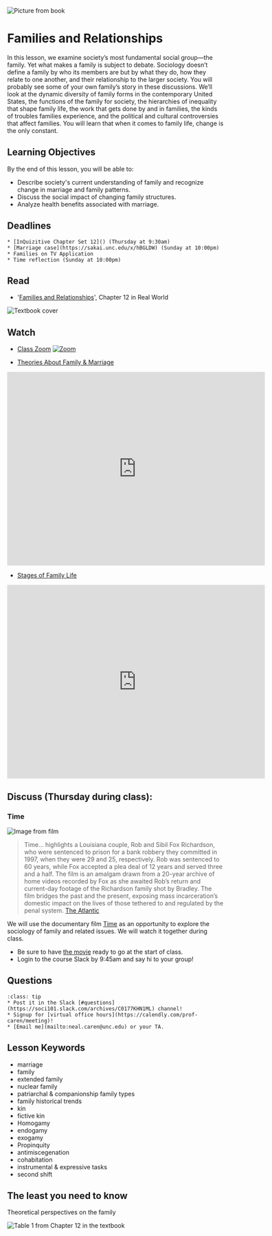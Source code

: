 ![Picture from book](../images/REALWORLD7_FIG12_CO.jpg)

# Families and Relationships


In this lesson, we examine society’s most fundamental social group—the family. Yet what makes a family is subject to debate. Sociology doesn’t define a family by who its members are but by what they do, how they relate to one another, and their relationship to the larger society. You will probably see some of your own family’s story in these discussions. We’ll look at the dynamic diversity of family forms in the contemporary United States, the functions of the family for society, the hierarchies of inequality that shape family life, the work that gets done by and in families, the kinds of troubles families experience, and the political and cultural controversies that affect families. You will learn that when it comes to family life, change is the only constant.


## Learning Objectives

By the end of this lesson, you will be able to:     
* Describe society's current understanding of family and recognize change in marriage and family patterns.
* Discuss the social impact of changing family structures.
* Analyze health benefits associated with marriage.

## Deadlines

```{admonition} Be sure to hand these in before the deadline
* [InQuizitive Chapter Set 12]() (Thursday at 9:30am)
* [Marriage case](https://sakai.unc.edu/x/hBGLDW) (Sunday at 10:00pm)
* Families on TV Application
* Time reflection (Sunday at 10:00pm)

```

## Read
* '[Families and Relationships](https://ncia.wwnorton.com/87056/)', Chapter 12 in Real World

![Textbook cover](https://cdn.wwnorton.com/dam_booktitles/733/img/cover/9780393419337_300.jpeg)



## Watch


* [Class Zoom](https://unc.zoom.us/j/96531859232?pwd=RVZPdndzbm9kRTJMTFUrd0NUdXNWZz09)
[![Zoom](https://cuit.columbia.edu/sites/default/files/styles/cu_crop/public/content/zoom-logo-transparent-6.png?itok=PJk3QEss)](https://unc.zoom.us/j/96531859232?pwd=RVZPdndzbm9kRTJMTFUrd0NUdXNWZz09)





* [Theories About Family & Marriage](https://www.youtube.com/watch?v=yaeiCEro0iU)




<iframe
width="600"
height="450"
    src="https://www.youtube.com/embed/yaeiCEro0iU"
    frameborder="0"
    allowfullscreen
></iframe>



* [Stages of Family Life](https://www.youtube.com/watch?v=eWTz3KBCxfg)


<iframe
width="600"
height="450"
    src="https://www.youtube.com/embed/eWTz3KBCxfg"
    frameborder="0"
    allowfullscreen
></iframe>




## Discuss (Thursday during class):
### Time

![Image from film](https://cdn.theatlantic.com/thumbor/CKa-ZYE0CgTtGZzN_g4N3AiNO7k=/0x765:4500x3296/1440x810/media/img/mt/2020/10/time_TIME_SG_00007_rgb/original.jpg)

> Time... highlights a Louisiana couple, Rob and Sibil Fox Richardson, who were sentenced to prison for a bank robbery they committed in 1997, when they were 29 and 25, respectively. Rob was sentenced to 60 years, while Fox accepted a plea deal of 12 years and served three and a half. The film is an amalgam drawn from a 20-year archive of home videos recorded by Fox as she awaited Rob’s return and current-day footage of the Richardson family shot by Bradley. The film bridges the past and the present, exposing mass incarceration’s domestic impact on the lives of those tethered to and regulated by the penal system. [The Atlantic](https://www.theatlantic.com/culture/archive/2020/10/garrett-bradley-time-a-gripping-look-at-prisons-impact-on-families/616767/)


We will use the documentary film [Time](https://www.youtube.com/watch?v=t1vsaXF_Xz0) as an opportunity to explore the sociology of family and related issues.  We will watch it together during class.
* Be sure to have [the movie](https://www.youtube.com/watch?v=t1vsaXF_Xz0) ready to go at the start of class.
* Login to the course Slack by 9:45am and say hi to your group!






## Questions

```{admonition} If you have any questions at all about what you are supposed to do on this lesson, please remember I am here to help. Reach out any time so I can support your success.
:class: tip
* Post it in the Slack [#questions](https://soci101.slack.com/archives/C0177KHN1ML) channel!
* Signup for [virtual office hours](https://calendly.com/prof-caren/meeting)!
* [Email me](mailto:neal.caren@unc.edu) or your TA.
```


## Lesson Keywords
* marriage
* family  
* extended family
* nuclear family
* patriarchal & companionship family types
* family historical trends
* kin
* fictive kin
* Homogamy
* endogamy
* exogamy
* Propinquity
* antimiscegenation
* cohabitation
* instrumental & expressive tasks
* second shift





## The least you need to know
Theoretical perspectives on the family

![Table 1 from Chapter 12 in the textbook](../images/REALWORLD7_TABLE12.01.jpg "Table 1 from Chapter 12 in the textbook")
